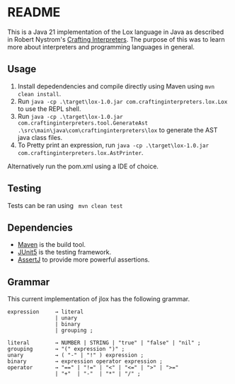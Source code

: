 # README
This is a Java 21 implementation of the Lox language in Java as described in Robert Nystrom's [Crafting Interpreters](https://craftinginterpreters.com/). The purpose of this was to learn more about interpreters and programming languages in general.

## Usage
1. Install depedendencies and compile directly using Maven using ```mvn clean install```.
2. Run ```java -cp .\target\lox-1.0.jar com.craftinginterpreters.lox.Lox``` to use the REPL shell.
3. Run ```java -cp .\target\lox-1.0.jar com.craftinginterpreters.tool.GenerateAst .\src\main\java\com\craftinginterpreters\lox``` to generate the AST java class files. 
4. To Pretty print an expression, run ```java -cp .\target\lox-1.0.jar com.craftinginterpreters.lox.AstPrinter```.

Alternatively run the pom.xml using a IDE of choice.

## Testing
Tests can be ran using ``` mvn clean test```

## Dependencies
* [Maven](https://maven.apache.org/) is the build tool.
* [JUnit5](https://junit.org/junit5/) is the testing framework.
* [AssertJ](https://assertj.github.io/doc/) to provide more powerful assertions.

## Grammar
This current implementation of jlox has the following grammar.
```
expression     → literal
               | unary
               | binary
               | grouping ;

literal        → NUMBER | STRING | "true" | "false" | "nil" ;
grouping       → "(" expression ")" ;
unary          → ( "-" | "!" ) expression ;
binary         → expression operator expression ;
operator       → "==" | "!=" | "<" | "<=" | ">" | ">="
               | "+"  | "-"  | "*" | "/" ;
```